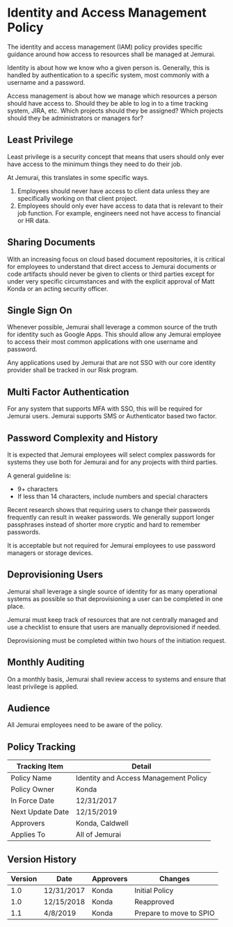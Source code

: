 # Identity and Access Management Policy

The identity and access management (IAM) policy provides specific guidance around how access to resources shall be managed at Jemurai.

Identity is about how we know who a given person is.  Generally, this is handled by authentication to a specific system, most commonly with a username and a password.

Access management is about how we manage which resources a person should have access to.  Should they be able to log in to a time tracking system, JIRA, etc.  Which projects should they be assigned?  Which projects should they be administrators or managers for?

## Least Privilege

Least privilege is a security concept that means that users should only ever have access to the minimum things they need to do their job.

At Jemurai, this translates in some specific ways.

1. Employees should never have access to client data unless they are specifically working on that client project.
1. Employees should only ever have access to data that is relevant to their job function.  For example, engineers need not have access to financial or HR data.

## Sharing Documents

With an increasing focus on cloud based document repositories, it is critical for employees to understand that direct access to Jemurai documents or code artifacts should never be given to clients or third parties except for under very specific circumstances and with the explicit approval of Matt Konda or an acting security officer.

## Single Sign On

Whenever possible, Jemurai shall leverage a common source of the truth for identity such as Google Apps.  This should allow any Jemurai employee to access their most common applications with one username and password.

Any applications used by Jemurai that are not SSO with our core identity provider shall be tracked in our Risk program.

## Multi Factor Authentication

For any system that supports MFA with SSO, this will be required for Jemurai users.  Jemurai supports SMS or Authenticator based two factor.

## Password Complexity and History

It is expected that Jemurai employees will select complex passwords for systems they use both for Jemurai and for any projects with third parties.

A general guideline is:

* 9+ characters
* If less than 14 characters, include numbers and special characters

Recent research shows that requiring users to change their passwords frequently can result in weaker passwords.  We generally support longer passphrases instead of shorter more cryptic and hard to remember passwords.

It is acceptable but not required for Jemurai employees to use password managers or storage devices.

## Deprovisioning Users

Jemurai shall leverage a single source of identity for as many operational systems as possible so that deprovisioning a user can be completed in one place.

Jemurai must keep track of resources that are not centrally managed and use a checklist to ensure that users are manually deprovisioned if needed.

Deprovisioning must be completed within two hours of the initiation request.

## Monthly Auditing

On a monthly basis, Jemurai shall review access to systems and ensure that least privilege is applied.

## Audience

All Jemurai employees need to be aware of the policy.

## Policy Tracking

| Tracking Item   | Detail |
|-----------------|--------|
| Policy Name     | Identity and Access Management Policy |
| Policy Owner    | Konda |
| In Force Date   | 12/31/2017 |
| Next Update Date     | 12/15/2019 |
| Approvers       | Konda, Caldwell |
| Applies To      | All of Jemurai |

## Version History 

| Version | Date | Approvers | Changes | 
|--|--|--|--|
| 1.0 | 12/31/2017 | Konda | Initial Policy |
| 1.0 | 12/15/2018 | Konda | Reapproved |
| 1.1 | 4/8/2019 | Konda | Prepare to move to SPIO |
